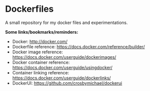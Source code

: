 # Dockerfiles

A small repository for my docker files and experimentations.

**Some links/bookmarks/reminders:**

- Docker: http://docker.com/
- Dockerfile reference: https://docs.docker.com/reference/builder/
- Docker image reference: https://docs.docker.com/userguide/dockerimages/
- Docker container reference: https://docs.docker.com/userguide/usingdocker/
- Container linking reference: https://docs.docker.com/userguide/dockerlinks/
- DockerUI: https://github.com/crosbymichael/dockerui
